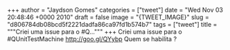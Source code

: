 
+++
author = "Jaydson Gomes"
categories = ["tweet"]
date = "Wed Nov 03 20:48:46 +0000 2010"
draft = false
image = "{TWEET_IMAGE}"
slug = "d806784db08bcd5f2221dadfa86ca97fd1b574b7"
tags = ["tweet"]
title = """Criei uma issue para o #Q..."""
+++
Criei uma issue para o #QUnitTestMachine http://goo.gl/QYybp Quem se habilita ?
